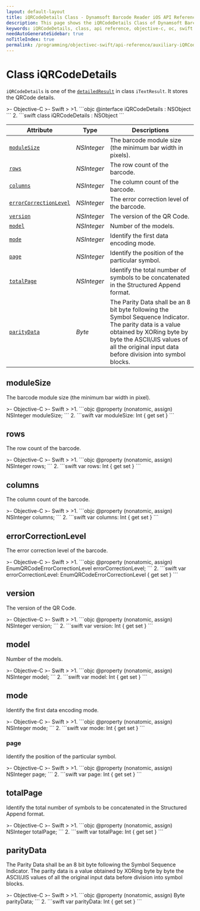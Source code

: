 ```yaml
---
layout: default-layout
title: iQRCodeDetails Class - Dynamsoft Barcode Reader iOS API Reference
description: This page shows the iQRCodeDetails Class of Dynamsoft Barcode Reader for iOS SDK.
keywords: iQRCodeDetails, class, api reference, objective-c, oc, swift
needAutoGenerateSidebar: true
noTitleIndex: true
permalink: /programming/objectivec-swift/api-reference/auxiliary-iQRCodeDetails.html
---
```



# Class iQRCodeDetails

`iQRCodeDetails` is one of the [`detailedResult`](auxiliary-iTextResult.md#detailedresult) in class `iTextResult`. It stores the QRCode details.

<div class="sample-code-prefix"></div>
>- Objective-C
>- Swift
>
>1. 
```objc
@interface iQRCodeDetails : NSObject
```
2. 
```swift
class iQRCodeDetails : NSObject
```

| Attribute | Type | Descriptions |
|---------- | ---- |-----|
| [`moduleSize`](#modulesize) | *NSInteger* | The barcode module size (the minimum bar width in pixels). |
| [`rows`](#rows) | *NSInteger* | The row count of the barcode.   |
| [`columns`](#columns) | *NSInteger* | The column count of the barcode. |
| [`errorCorrectionLevel`](#errorcorrectionlevel) | *NSInteger* | The error correction level of the barcode.   |
| [`version`](#version) | *NSInteger* | The version of the QR Code. |
| [`model`](#model) | *NSInteger* | Number of the models. |
| [`mode`](#mode) | *NSInteger* | Identify the first data encoding mode. |
| [`page`](#page) | *NSInteger* | Identify the position of the particular symbol. |
| [`totalPage`](#totalpage) | *NSInteger* | Identify the total number of symbols to be concatenated in the Structured Append format. |
| [`parityData`](#paritydata) | *Byte* | The Parity Data shall be an 8 bit byte following the Symbol Sequence Indicator. The parity data is a value obtained by XORing byte by byte the ASCII/JIS values of all the original input data before division into symbol blocks. |

## moduleSize

The barcode module size (the minimum bar width in pixel).  

<div class="sample-code-prefix"></div>
>- Objective-C
>- Swift
>
>1. 
```objc
@property (nonatomic, assign) NSInteger moduleSize;
```
2. 
```swift
var moduleSize: Int { get set }
```

## rows

The row count of the barcode.  

<div class="sample-code-prefix"></div>
>- Objective-C
>- Swift
>
>1. 
```objc
@property (nonatomic, assign) NSInteger rows;
```
2. 
```swift
var rows: Int { get set }
```

## columns

The column count of the barcode.

<div class="sample-code-prefix"></div>
>- Objective-C
>- Swift
>
>1. 
```objc
@property (nonatomic, assign) NSInteger columns;
```
2. 
```swift
var columns: Int { get set }
```

## errorCorrectionLevel

The error correction level of the barcode.

<div class="sample-code-prefix"></div>
>- Objective-C
>- Swift
>
>1. 
```objc
@property (nonatomic, assign) EnumQRCodeErrorCorrectionLevel errorCorrectionLevel;
```
2. 
```swift
var errorCorrectionLevel: EnumQRCodeErrorCorrectionLevel { get set }
```

## version

The version of the QR Code.

<div class="sample-code-prefix"></div>
>- Objective-C
>- Swift
>
>1. 
```objc
@property (nonatomic, assign) NSInteger version;
```
2. 
```swift
var version: Int { get set }
```

## model

Number of the models.

<div class="sample-code-prefix"></div>
>- Objective-C
>- Swift
>
>1. 
```objc
@property (nonatomic, assign) NSInteger model;
```
2. 
```swift
var model: Int { get set }
```

## mode

Identify the first data encoding mode.

<div class="sample-code-prefix"></div>
>- Objective-C
>- Swift
>
>1. 
```objc
@property (nonatomic, assign) NSInteger mode;
```
2. 
```swift
var mode: Int { get set }
```

### page

Identify the position of the particular symbol.

<div class="sample-code-prefix"></div>
>- Objective-C
>- Swift
>
>1. 
```objc
@property (nonatomic, assign) NSInteger page;
```
2. 
```swift
var page: Int { get set }
```

## totalPage

Identify the total number of symbols to be concatenated in the Structured Append format.

<div class="sample-code-prefix"></div>
>- Objective-C
>- Swift
>
>1. 
```objc
@property (nonatomic, assign) NSInteger totalPage;
```
2. 
```swift
var totalPage: Int { get set }
```

## parityData

The Parity Data shall be an 8 bit byte following the Symbol Sequence Indicator. The parity data is a value obtained by XORing byte by byte the ASCII/JIS values of all the original input data before division into symbol blocks.

<div class="sample-code-prefix"></div>
>- Objective-C
>- Swift
>
>1. 
```objc
@property (nonatomic, assign) Byte parityData;
```
2. 
```swift
var parityData: Int { get set }
```
